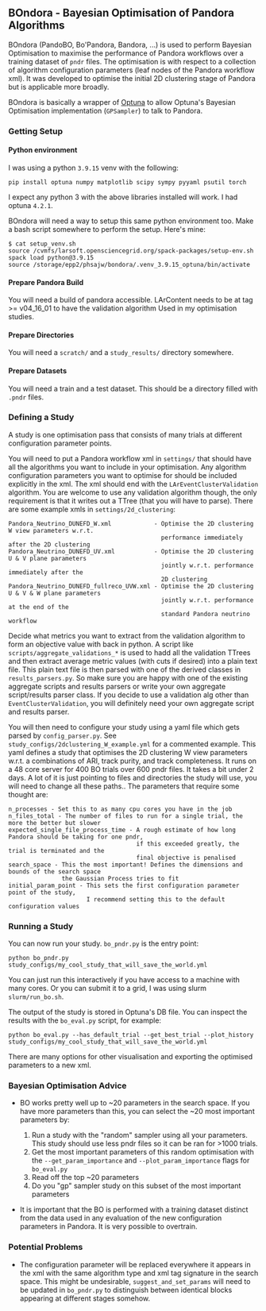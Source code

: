 ## BOndora - Bayesian Optimisation of Pandora Algorithms

BOndora (PandoBO, Bo'Pandora, Bandora, ...) is used to perform Bayesian Optimisation to maximise the performance of Pandora workflows over a training dataset of `pndr` files. The optimisation is with respect to a collection of algorithm configuration parameters (leaf nodes of the Pandora workflow xml). It was developed to optimise the initial 2D clustering stage of Pandora but is applicable more broadly.

BOndora is basically a wrapper of [Optuna](https://github.com/optuna/optuna) to allow Optuna's Bayesian Optimisation implementation (`GPSampler`) to talk to Pandora.

### Getting Setup

#### Python environment

I was using a python `3.9.15` venv with the following:
```
pip install optuna numpy matplotlib scipy sympy pyyaml psutil torch
```
I expect any python 3 with the above libraries installed will work. I had optuna `4.2.1`.

BOndora will need a way to setup this same python environment too. Make a bash script somewhere to perform the setup. Here's mine:
```
$ cat setup_venv.sh 
source /cvmfs/larsoft.opensciencegrid.org/spack-packages/setup-env.sh
spack load python@3.9.15
source /storage/epp2/phsajw/bondora/.venv_3.9.15_optuna/bin/activate
```

#### Prepare Pandora Build

You will need a build of pandora accessible. LArContent needs to be at tag >= v04_16_01 to have the validation algorithm Used in my optimisation studies.

#### Prepare Directories

You will need a `scratch/` and a `study_results/` directory somewhere.

#### Prepare Datasets

You will need a train and a test dataset. This should be a directory filled with `.pndr` files. 

### Defining a Study

A study is one optimisation pass that consists of many trials at different configuration parameter points.

You will need to put a Pandora workflow xml in `settings/` that should have all the algorithms you want to include in your optimisation. Any algorithm configuration parameters you want to optimise for should be included explicitly in the xml. The xml should end with the `LArEventClusterValidation` algorithm. You are welcome to use any validation algorithm though, the only requirement is that it writes out a TTree (that you will have to parse). There are some example xmls in `settings/2d_clustering`:
```
Pandora_Neutrino_DUNEFD_W.xml            - Optimise the 2D clustering W view parameters w.r.t.
                                           performance immediately after the 2D clustering
Pandora_Neutrino_DUNEFD_UV.xml           - Optimise the 2D clustering U & V plane parameters
                                           jointly w.r.t. performance immediately after the
                                           2D clustering
Pandora_Neutrino_DUNEFD_fullreco_UVW.xml - Optimise the 2D clustering U & V & W plane parameters
                                           jointly w.r.t. performance at the end of the
                                           standard Pandora neutrino workflow
```

Decide what metrics you want to extract from the validation algorithm to form an objective value with back in python. A script like `scripts/aggregate_validations_*` is used to hadd all the validation TTrees and then extract average metric values (with cuts if desired) into a plain text file. This plain text file is then parsed with one of the derived classes in `results_parsers.py`. So make sure you are happy with one of the existing aggregate scripts and results parsers or write your own aggregate script/results parser class. If you decide to use a validation alg other than `EventClusterValidation`, you will definitely need your own aggregate script and results parser.

You will then need to configure your study using a yaml file which gets parsed by `config_parser.py`. See `study_configs/2dclustering_W_example.yml` for a commented example. This yaml defines a study that optimises the 2D clustering W view parameters w.r.t. a combinations of ARI, track purity, and track completeness. It runs on a 48 core server for 400 BO trials over 600 pndr files. It takes a bit under 2 days. A lot of it is just pointing to files and directories the study will use, you will need to change all these paths.. The parameters that require some thought are:
```
n_processes - Set this to as many cpu cores you have in the job
n_files_total - The number of files to run for a single trial, the more the better but slower
expected_single_file_process_time - A rough estimate of how long Pandora should be taking for one pndr,
                                    if this exceeded greatly, the trial is terminated and the
                                    final objective is penalised
search_space - This the most important! Defines the dimensions and bounds of the search space
               the Gaussian Process tries to fit
initial_param_point - This sets the first configuration parameter point of the study,
                      I recommend setting this to the default configuration values
```

### Running a Study

You can now run your study. `bo_pndr.py` is the entry point:
```
python bo_pndr.py study_configs/my_cool_study_that_will_save_the_world.yml
```

You can just run this interactively if you have access to a machine with many cores. Or you can submit it to a grid, I was using slurm `slurm/run_bo.sh`.

The output of the study is stored in Optuna's DB file. You can inspect the results with the `bo_eval.py` script, for example:
```
python bo_eval.py --has_default_trial --get_best_trial --plot_history study_configs/my_cool_study_that_will_save_the_world.yml
```

There are many options for other visualisation and exporting the optimised parameters to a new xml.

### Bayesian Optimisation Advice

- BO works pretty well up to ~20 parameters in the search space. If you have more parameters than this, you can select the ~20 most important parameters by:
    1. Run a study with the "random" sampler using all your parameters. This study should use less pndr files so it can be
       ran for >1000 trials.
    2. Get the most important parameters of this random optimisation with the
       `--get_param_importance` and `--plot_param_importance` flags for `bo_eval.py`
    3. Read off the top ~20 parameters
    4. Do you "gp" sampler study on this subset of the most important parameters

- It is important that the BO is performed with a training dataset distinct from the data used in any evaluation of the new configuration parameters in Pandora. It is very possible to overtrain.

### Potential Problems

- The configuration parameter will be replaced everywhere it appears in the xml with the same algorithm type and xml tag signature in the search space. This might be undesirable, `suggest_and_set_params` will need to be updated in `bo_pndr.py` to distinguish between identical blocks appearing at different stages somehow.
